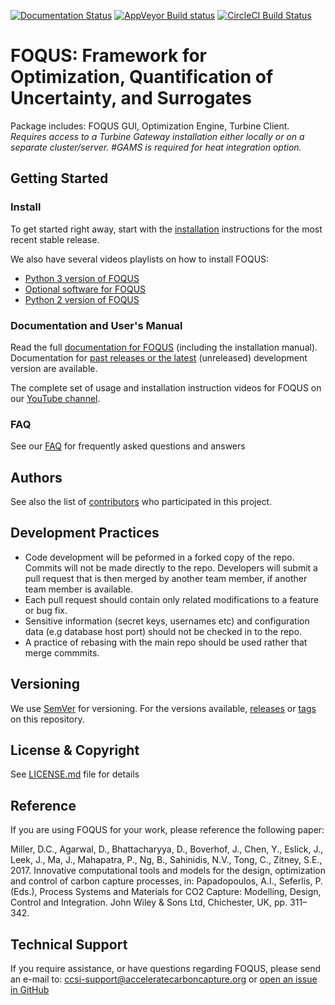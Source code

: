 [![Documentation Status](https://readthedocs.org/projects/foqus/badge/?version=latest)](https://foqus.readthedocs.io/en/latest/?badge=latest)
[![AppVeyor Build status](https://ci.appveyor.com/api/projects/status/g0gvhmlwsv4a4y63?svg=true)](https://ci.appveyor.com/project/ksbeattie/foqus)
[![CircleCI Build Status](https://circleci.com/gh/CCSI-Toolset/FOQUS.svg?style=svg)](https://circleci.com/gh/CCSI-Toolset/FOQUS)

# FOQUS: Framework for Optimization, Quantification of Uncertainty, and Surrogates
Package includes: FOQUS GUI, Optimization Engine, Turbine Client. *Requires access to a Turbine Gateway installation either locally or on a separate cluster/server. #GAMS is required for heat integration option.*

## Getting Started

### Install
To get started right away, start with the [installation](https://foqus.readthedocs.io/en/stable/chapt_install/index.html) instructions for the most recent stable release.

We also have several videos playlists on how to install FOQUS:
* [Python 3 version of FOQUS](https://www.youtube.com/playlist?list=PLmBxveOxgaXl-H9Wp3X6SIpVWg3Ua1Y2X)
* [Optional software for FOQUS](https://www.youtube.com/playlist?list=PLmBxveOxgaXn24WEhFMyrtA-0_4Rvlesw)
* [Python 2 version of FOQUS](https://www.youtube.com/playlist?list=PLmBxveOxgaXkyrQP9CAgUu_ZPYsS4qCvd) 

### Documentation and User's Manual
Read the full [documentation for FOQUS](https://foqus.readthedocs.io/en/stable/) (including the installation manual).  Documentation for [past releases or the latest](https://readthedocs.org/projects/foqus/) (unreleased) development version are available.

The complete set of usage and installation instruction videos for FOQUS on our [YouTube channel](https://www.youtube.com/channel/UCBVjFnxrsWpNlcnDvh0_GzQ/).

### FAQ
See our [FAQ](FAQs.md) for frequently asked questions and answers

## Authors
See also the list of [contributors](../contributors) who participated in this project.

## Development Practices
* Code development will be peformed in a forked copy of the repo. Commits will not be 
  made directly to the repo. Developers will submit a pull request that is then merged
  by another team member, if another team member is available.
* Each pull request should contain only related modifications to a feature or bug fix.  
* Sensitive information (secret keys, usernames etc) and configuration data 
  (e.g database host port) should not be checked in to the repo.
* A practice of rebasing with the main repo should be used rather that merge commmits.

## Versioning
We use [SemVer](http://semver.org/) for versioning. For the versions available, 
[releases](../../releases) or [tags](../../tags) on this repository.

## License & Copyright
See [LICENSE.md](LICENSE.md) file for details

## Reference
If you are using FOQUS for your work, please reference the following paper:

Miller, D.C., Agarwal, D., Bhattacharyya, D., Boverhof, J., Chen, Y., Eslick, J., Leek, J., Ma, J., Mahapatra, P., Ng, B., Sahinidis, N.V., Tong, C., Zitney, S.E., 2017. Innovative computational tools and models for the design, optimization and control of carbon capture processes, in: Papadopoulos, A.I., Seferlis, P. (Eds.), Process Systems and Materials for CO2 Capture: Modelling, Design, Control and Integration. John Wiley & Sons Ltd, Chichester, UK, pp. 311–342.

## Technical Support
If you require assistance, or have questions regarding FOQUS, please send an e-mail to: ccsi-support@acceleratecarboncapture.org or [open an issue in GitHub](https://github.com/CCSI-Toolset/FOQUS/issues)
